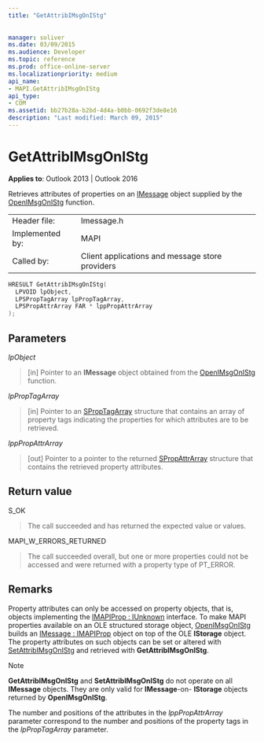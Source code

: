 ```yaml
---
title: "GetAttribIMsgOnIStg"
 
 
manager: soliver
ms.date: 03/09/2015
ms.audience: Developer
ms.topic: reference
ms.prod: office-online-server
ms.localizationpriority: medium
api_name:
- MAPI.GetAttribIMsgOnIStg
api_type:
- COM
ms.assetid: bb27b28a-b2bd-4d4a-b0bb-0692f3de8e16
description: "Last modified: March 09, 2015"
---
```


# GetAttribIMsgOnIStg

  
  
**Applies to**: Outlook 2013 | Outlook 2016 
  
Retrieves attributes of properties on an [IMessage](imessageimapiprop.md) object supplied by the [OpenIMsgOnIStg](openimsgonistg.md) function. 
  
|||
|:-----|:-----|
|Header file:  <br/> |Imessage.h  <br/> |
|Implemented by:  <br/> |MAPI  <br/> |
|Called by:  <br/> |Client applications and message store providers  <br/> |
   
```cpp
HRESULT GetAttribIMsgOnIStg(
  LPVOID lpObject,
  LPSPropTagArray lpPropTagArray,
  LPSPropAttrArray FAR * lppPropAttrArray
);
```

## Parameters

 _lpObject_
  
> [in] Pointer to an **IMessage** object obtained from the [OpenIMsgOnIStg](openimsgonistg.md) function. 
    
 _lpPropTagArray_
  
> [in] Pointer to an [SPropTagArray](sproptagarray.md) structure that contains an array of property tags indicating the properties for which attributes are to be retrieved. 
    
 _lppPropAttrArray_
  
> [out] Pointer to a pointer to the returned [SPropAttrArray](spropattrarray.md) structure that contains the retrieved property attributes. 
    
## Return value

S_OK 
  
> The call succeeded and has returned the expected value or values. 
    
MAPI_W_ERRORS_RETURNED 
  
> The call succeeded overall, but one or more properties could not be accessed and were returned with a property type of PT_ERROR.
    
## Remarks

Property attributes can only be accessed on property objects, that is, objects implementing the [IMAPIProp : IUnknown](imapipropiunknown.md) interface. To make MAPI properties available on an OLE structured storage object, [OpenIMsgOnIStg](openimsgonistg.md) builds an [IMessage : IMAPIProp](imessageimapiprop.md) object on top of the OLE **IStorage** object. The property attributes on such objects can be set or altered with [SetAttribIMsgOnIStg](setattribimsgonistg.md) and retrieved with **GetAttribIMsgOnIStg**. 
  
> [!NOTE]
> **GetAttribIMsgOnIStg** and **SetAttribIMsgOnIStg** do not operate on all **IMessage** objects. They are only valid for **IMessage**-on- **IStorage** objects returned by **OpenIMsgOnIStg**. 
  
The number and positions of the attributes in the _lppPropAttrArray_ parameter correspond to the number and positions of the property tags in the _lpPropTagArray_ parameter. 
  

